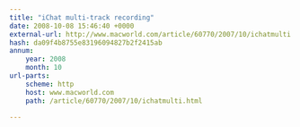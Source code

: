 ```yaml
---
title: "iChat multi-track recording"
date: 2008-10-08 15:46:40 +0000
external-url: http://www.macworld.com/article/60770/2007/10/ichatmulti.html
hash: da09f4b8755e83196094827b2f2415ab
annum:
    year: 2008
    month: 10
url-parts:
    scheme: http
    host: www.macworld.com
    path: /article/60770/2007/10/ichatmulti.html

---
```



